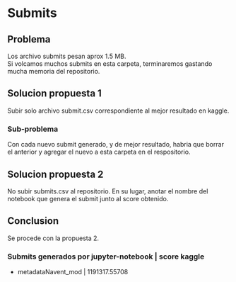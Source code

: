 # Submits

## Problema

Los archivo submits pesan aprox 1.5 MB.  
Si volcamos muchos submits en esta carpeta, terminaremos gastando mucha memoria del repositorio.  

## Solucion propuesta 1

Subir solo archivo submit.csv correspondiente al mejor resultado en kaggle.

### Sub-problema

Con cada nuevo submit generado, y de mejor resultado, habria que borrar el anterior y agregar el nuevo a esta carpeta en el respositorio.

## Solucion propuesta 2

No subir submits.csv al repositorio. En su lugar, anotar el nombre del notebook que genera el submit junto al score obtenido.

## Conclusion

Se procede con la propuesta 2.  

### Submits generados por jupyter-notebook | score kaggle

- metadataNavent_mod | 1191317.55708
